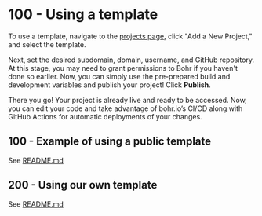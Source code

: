 # 100 - Using a template

To use a template, navigate to the [projects page](https://bohr.io/projects), click "Add a New Project," and select the template.

Next, set the desired subdomain, domain, username, and GitHub repository. At this stage, you may need to grant permissions to Bohr if you haven't done so earlier. Now, you can simply use the pre-prepared build and development variables and publish your project! Click **Publish**.

There you go! Your project is already live and ready to be accessed. Now, you can edit your code and take advantage of bohr.io’s CI/CD along with GitHub Actions for automatic deployments of your changes.

## 100 - Example of using a public template

See [README.md](./100/README.md)

## 200 - Using our own template

See [README.md](./200/README.md)
